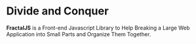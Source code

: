# Divide and Conquer #

**FractalJS** is a Front-end Javascript Library to
Help Breaking a Large Web Application into Small Parts
and Organize Them Together.
